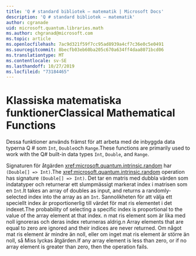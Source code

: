 ```yaml
---
title: 'Q # standard bibliotek – matematik | Microsoft Docs'
description: 'Q # standard bibliotek – matematik'
author: cgranade
uid: microsoft.quantum.libraries.math
ms.author: chgranad@microsoft.com
ms.topic: article
ms.openlocfilehash: 7ac9d321f59f7cc95ad8939a4cf7c36e0c5e0491
ms.sourcegitcommit: 8becfb03eb60ba205c670a634ff4daa8071bcd06
ms.translationtype: MT
ms.contentlocale: sv-SE
ms.lasthandoff: 10/27/2019
ms.locfileid: "73184465"
---
```

# <a name="classical-mathematical-functions"></a><span data-ttu-id="3915c-103">Klassiska matematiska funktioner</span><span class="sxs-lookup"><span data-stu-id="3915c-103">Classical Mathematical Functions</span></span> #

<span data-ttu-id="3915c-104">Dessa funktioner används främst för att arbeta med de inbyggda data typerna Q # som `Int`, `Double`och `Range`.</span><span class="sxs-lookup"><span data-stu-id="3915c-104">These functions are primarily used to work with the Q# built-in data types `Int`, `Double`, and `Range`.</span></span>

<span data-ttu-id="3915c-105">Signaturen för åtgärden <xref:microsoft.quantum.intrinsic.random> har `(Double[] => Int)`.</span><span class="sxs-lookup"><span data-stu-id="3915c-105">The <xref:microsoft.quantum.intrinsic.random> operation has signature `(Double[] => Int)`.</span></span>
<span data-ttu-id="3915c-106">Det tar en matris med dubbla värden som indatatyper och returnerar ett slumpmässigt markerat index i matrisen som en `Int`.</span><span class="sxs-lookup"><span data-stu-id="3915c-106">It takes an array of doubles as input, and returns a randomly-selected index into the array as an `Int`.</span></span>
<span data-ttu-id="3915c-107">Sannolikheten för att välja ett speciellt index är proportionerlig till värdet för mat ris elementet i det indexet.</span><span class="sxs-lookup"><span data-stu-id="3915c-107">The probability of selecting a specific index is proportional to the value of the array element at that index.</span></span> <span data-ttu-id="3915c-108">n mat ris element som är lika med noll ignoreras och deras index returneras aldrig.</span><span class="sxs-lookup"><span data-stu-id="3915c-108">n Array elements that are equal to zero are ignored and their indices are never returned.</span></span>
<span data-ttu-id="3915c-109">Om något mat ris element är mindre än noll, eller om inget mat ris element är större än noll, så Miss lyckas åtgärden.</span><span class="sxs-lookup"><span data-stu-id="3915c-109">If any array element is less than zero, or if no array element is greater than zero, then the operation fails.</span></span>